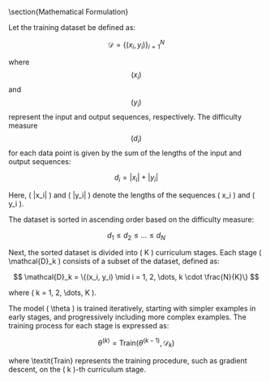 \section{Mathematical Formulation}

Let the training dataset be defined as:

$$
\mathcal{D} = \{(x_i, y_i)\}_{i=1}^N
$$

where $$( x_i )$$ and $$( y_i )$$ represent the input and output sequences, respectively. The difficulty measure $$( d_i )$$ for each data point is given by the sum of the lengths of the input and output sequences:

$$
d_i = |x_i| + |y_i|
$$

Here, \( |x_i| \) and \( |y_i| \) denote the lengths of the sequences \( x_i \) and \( y_i \).

The dataset is sorted in ascending order based on the difficulty measure:

$$
d_1 \leq d_2 \leq \dots \leq d_N
$$

Next, the sorted dataset is divided into \( K \) curriculum stages. Each stage \( \mathcal{D}_k \) consists of a subset of the dataset, defined as:

$$
\mathcal{D}_k = \{(x_i, y_i) \mid i = 1, 2, \dots, k \cdot \frac{N}{K}\}
$$

where \( k = 1, 2, \dots, K \).

The model \( \theta \) is trained iteratively, starting with simpler examples in early stages, and progressively including more complex examples. The training process for each stage is expressed as:

$$
\theta^{(k)} = \text{Train}(\theta^{(k-1)}, \mathcal{D}_k)
$$

where \textit{Train} represents the training procedure, such as gradient descent, on the \( k \)-th curriculum stage.
